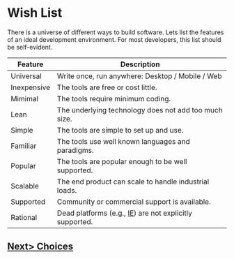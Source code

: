 # Wish List
There is a universe of different ways to build software. Lets list the features of an ideal development environment. For most developers, this list should be self-evident.

| Feature | Description |
| ------- | ----------- |
| Universal | Write once, run anywhere: Desktop / Mobile / Web |
| Inexpensive | The tools are free or cost little. |
| Mimimal | The tools require minimum coding. |
| Lean | The underlying technology does not add too much size. |
| Simple | The tools are simple to set up and use. |
| Familiar | The tools use well known languages and paradigms. |
| Popular | The tools are popular enough to be well supported. |
| Scalable | The end product can scale to handle industrial loads. |
| Supported | Community or commercial support is available. |
| Rational | Dead platforms (e.g., [IE](https://death-to-ie11.com/)) are not explicitly supported. |


## [Next> Choices](Choices)